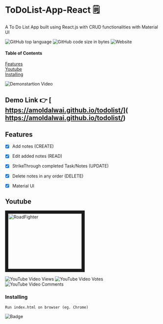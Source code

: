 # ToDoList-App-React   	 :spiral_notepad: 

A To Do List App built using React.js with CRUD functionalities with Material UI 


![GitHub top language](https://img.shields.io/github/languages/top/amoldalwai/todolist?style=plastic)
![GitHub code size in bytes](https://img.shields.io/github/languages/code-size/amoldalwai/todolist?style=plastic)
![Website](https://img.shields.io/website?style=plastic&url=https%3A%2F%2Famoldalwai.github.io%2Ftodolist%2F)

#### Table of Contents  
[Features](#Features)  
[Youtube](#Youtube)\
[Installing](#Installing)


![Demonstartion Video](https://j.gifs.com/1WZJKZ.gif)


## Demo Link :point_right: [ https://amoldalwai.github.io/todolist/]( https://amoldalwai.github.io/todolist/)




## Features 

- [x] Add notes (CREATE)
- [x] Edit added notes (READ)
- [x] StrikeThrough completed Task/Notes (UPDATE)
- [x] Delete notes in any order (DELETE)
- [x] Material UI 



## Youtube

<a href="http://www.youtube.com/watch?feature=player_embedded&v=moPauAScY_M
" target="_blank"><img src="http://img.youtube.com/vi/moPauAScY_M/0.jpg" 
alt="RoadFighter " width="240" height="180" border="10" /></a>

![YouTube Video Views](https://img.shields.io/youtube/views/moPauAScY_M?style=plastic)
![YouTube Video Votes](https://img.shields.io/youtube/likes/moPauAScY_M?style=social&withDislikes)
![YouTube Video Comments](https://img.shields.io/youtube/comments/moPauAScY_M?style=social)


### Installing

```
Run index.html on browser (eg. Chrome)
```

![Badge](https://img.shields.io/badge/Made%20by-Amol%20Dalwai-red)

